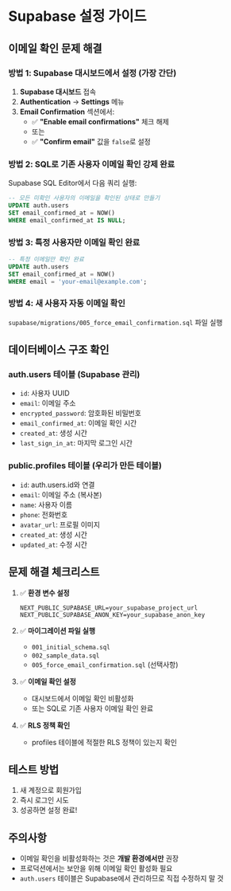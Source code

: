 # Supabase 설정 가이드

## 이메일 확인 문제 해결

### 방법 1: Supabase 대시보드에서 설정 (가장 간단)

1. **Supabase 대시보드** 접속
2. **Authentication** → **Settings** 메뉴
3. **Email Confirmation** 섹션에서:
   - ✅ **"Enable email confirmations"** 체크 해제
   - 또는
   - ✅ **"Confirm email"** 값을 `false`로 설정

### 방법 2: SQL로 기존 사용자 이메일 확인 강제 완료

Supabase SQL Editor에서 다음 쿼리 실행:

```sql
-- 모든 미확인 사용자의 이메일을 확인된 상태로 만들기
UPDATE auth.users 
SET email_confirmed_at = NOW()
WHERE email_confirmed_at IS NULL;
```

### 방법 3: 특정 사용자만 이메일 확인 완료

```sql
-- 특정 이메일만 확인 완료
UPDATE auth.users 
SET email_confirmed_at = NOW()
WHERE email = 'your-email@example.com';
```

### 방법 4: 새 사용자 자동 이메일 확인

`supabase/migrations/005_force_email_confirmation.sql` 파일 실행

## 데이터베이스 구조 확인

### auth.users 테이블 (Supabase 관리)
- `id`: 사용자 UUID
- `email`: 이메일 주소
- `encrypted_password`: 암호화된 비밀번호
- `email_confirmed_at`: 이메일 확인 시간
- `created_at`: 생성 시간
- `last_sign_in_at`: 마지막 로그인 시간

### public.profiles 테이블 (우리가 만든 테이블)
- `id`: auth.users.id와 연결
- `email`: 이메일 주소 (복사본)
- `name`: 사용자 이름
- `phone`: 전화번호
- `avatar_url`: 프로필 이미지
- `created_at`: 생성 시간
- `updated_at`: 수정 시간

## 문제 해결 체크리스트

1. ✅ **환경 변수 설정**
   ```env
   NEXT_PUBLIC_SUPABASE_URL=your_supabase_project_url
   NEXT_PUBLIC_SUPABASE_ANON_KEY=your_supabase_anon_key
   ```

2. ✅ **마이그레이션 파일 실행**
   - `001_initial_schema.sql`
   - `002_sample_data.sql`
   - `005_force_email_confirmation.sql` (선택사항)

3. ✅ **이메일 확인 설정**
   - 대시보드에서 이메일 확인 비활성화
   - 또는 SQL로 기존 사용자 이메일 확인 완료

4. ✅ **RLS 정책 확인**
   - profiles 테이블에 적절한 RLS 정책이 있는지 확인

## 테스트 방법

1. 새 계정으로 회원가입
2. 즉시 로그인 시도
3. 성공하면 설정 완료!

## 주의사항

- 이메일 확인을 비활성화하는 것은 **개발 환경에서만** 권장
- 프로덕션에서는 보안을 위해 이메일 확인 활성화 필요
- `auth.users` 테이블은 Supabase에서 관리하므로 직접 수정하지 말 것
